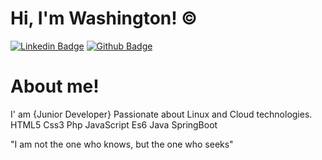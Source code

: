 # Hi, I'm Washington! ©
[![Linkedin Badge](https://img.shields.io/badge/-LinkedIn-blue?style=flat-square&logo=Linkedin&logoColor=white&link=https://www.linkedin.com/in/washington-lourenco/)](https://www.linkedin.com/in/washington-lourenco/) [![Github Badge](https://img.shields.io/badge/-Github-000?style=flat-square&logo=Github&logoColor=white&link=https://github.com/WashingtonLourenco)](https://github.com/WashingtonLourenco)
# About me!
I' am {Junior Developer} Passionate about Linux and Cloud technologies.
<stacks>HTML5 Css3 Php JavaScript Es6 Java SpringBoot</stacks>

          
"I am not the one who knows, but the one who seeks"  



